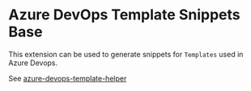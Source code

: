 # Azure DevOps Template Snippets Base

This extension can be used to generate snippets for `Templates` used in Azure Devops.  

See [azure-devops-template-helper](https://github.com/hvdb/azure-devops-template-helper)